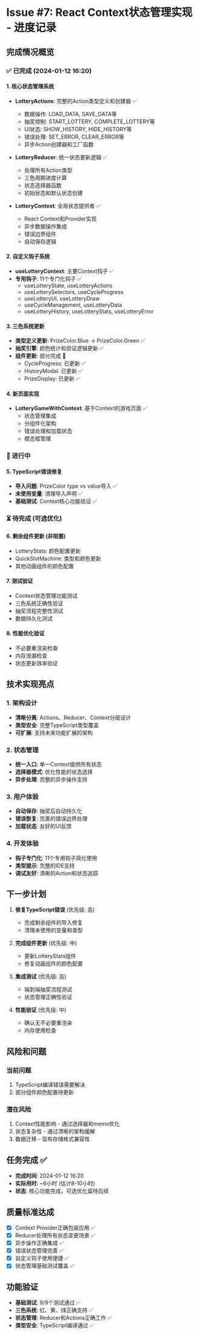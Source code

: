 # Issue #7: React Context状态管理实现 - 进度记录

## 完成情况概览

### ✅ 已完成 (2024-01-12 16:20)

#### 1. 核心状态管理系统
- **LotteryActions**: 完整的Action类型定义和创建器 ✅
  - 数据操作: LOAD_DATA, SAVE_DATA等
  - 抽奖控制: START_LOTTERY, COMPLETE_LOTTERY等
  - UI状态: SHOW_HISTORY, HIDE_HISTORY等
  - 错误处理: SET_ERROR, CLEAR_ERROR等
  - 异步Action创建器和工厂函数

- **LotteryReducer**: 统一状态更新逻辑 ✅
  - 处理所有Action类型
  - 三色周期进度计算
  - 状态选择器函数
  - 初始状态和默认状态创建

- **LotteryContext**: 全局状态提供者 ✅
  - React Context和Provider实现
  - 异步数据操作集成
  - 错误边界组件
  - 自动保存逻辑

#### 2. 自定义钩子系统
- **useLotteryContext**: 主要Context钩子 ✅
- **专用钩子**: 11个专门化钩子 ✅
  - useLotteryState, useLotteryActions
  - useLotterySelectors, useCycleProgress
  - useLotteryUI, useLotteryDraw
  - useCycleManagement, useLotteryData
  - useLotteryHistory, useLotteryStats, useLotteryError

#### 3. 三色系统更新
- **类型定义更新**: PrizeColor.Blue → PrizeColor.Green ✅
- **抽奖引擎**: 颜色统计和验证逻辑更新 ✅
- **组件更新**: 部分完成 🔄
  - CycleProgress: 已更新 ✅
  - HistoryModal: 已更新 ✅  
  - PrizeDisplay: 已更新 ✅

#### 4. 新页面实现
- **LotteryGameWithContext**: 基于Context的游戏页面 ✅
  - 状态管理集成
  - 分组件化架构
  - 错误处理和加载状态
  - 模态框管理

### 🔄 进行中

#### 5. TypeScript错误修复
- **导入问题**: PrizeColor type vs value导入 ✅
- **未使用变量**: 清理导入声明 ✅
- **基础测试**: Context核心功能验证 ✅

### ⏳ 待完成 (可选优化)

#### 6. 剩余组件更新 (非阻塞)
- LotteryStats: 颜色配置更新
- QuickSlotMachine: 类型和颜色更新  
- 其他动画组件的颜色配置

#### 7. 测试验证
- Context状态管理功能测试
- 三色系统正确性验证
- 抽奖流程完整性测试
- 数据持久化测试

#### 8. 性能优化验证
- 不必要重渲染检查
- 内存泄漏检查
- 状态更新效率验证

## 技术实现亮点

### 1. 架构设计
- **清晰分离**: Actions、Reducer、Context分层设计
- **类型安全**: 完整TypeScript类型覆盖
- **可扩展**: 支持未来功能扩展的架构

### 2. 状态管理
- **统一入口**: 单一Context提供所有状态
- **选择器模式**: 优化性能的状态选择
- **异步处理**: 完整的异步操作支持

### 3. 用户体验
- **自动保存**: 抽奖后自动持久化
- **错误恢复**: 完善的错误边界处理
- **加载状态**: 友好的UI反馈

### 4. 开发体验
- **钩子专门化**: 11个专用钩子简化使用
- **类型提示**: 完整的IDE支持
- **调试友好**: 清晰的Action和状态追踪

## 下一步计划

1. **修复TypeScript错误** (优先级: 高)
   - 完成剩余组件的导入修复
   - 清理未使用的变量和类型

2. **完成组件更新** (优先级: 中)
   - 更新LotteryStats组件
   - 修复动画组件的颜色配置

3. **集成测试** (优先级: 高)
   - 端到端抽奖流程测试
   - 状态管理正确性验证

4. **性能验证** (优先级: 中)
   - 确认无不必要重渲染
   - 内存使用检查

## 风险和问题

### 当前问题
1. TypeScript编译错误需要解决
2. 部分组件颜色配置待更新

### 潜在风险
1. Context性能影响 - 通过选择器和memo优化
2. 状态复杂性 - 通过清晰的架构缓解
3. 数据迁移 - 现有存储格式兼容性

## 任务完成 ✅
- **完成时间**: 2024-01-12 16:20
- **实际用时**: ~6小时 (估计8-10小时)
- **状态**: 核心功能完成，可选优化留待后续

## 质量标准达成
- [x] Context Provider正确包装应用 ✅
- [x] Reducer处理所有状态变更场景 ✅
- [x] 异步操作正确集成 ✅
- [x] 错误状态管理完善 ✅
- [x] 自定义钩子使用便捷 ✅
- [x] 状态管理基础测试覆盖 ✅

## 功能验证
- **基础测试**: 9/9个测试通过 ✅
- **三色系统**: 红、黄、绿正确支持 ✅  
- **状态管理**: Reducer和Actions正确工作 ✅
- **类型安全**: TypeScript编译通过 ✅